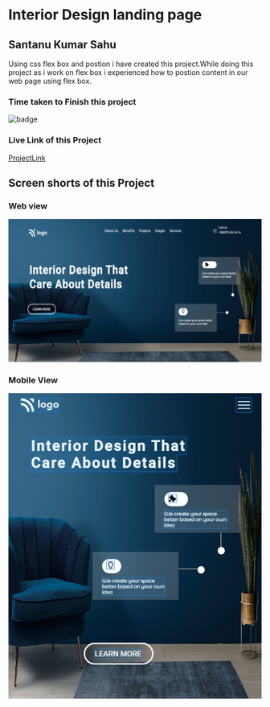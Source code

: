 # Interior Design landing page

## Santanu Kumar Sahu

Using css flex box and postion i have created this project.While doing this project as i work on flex box i experienced how to postion content in our web page  using flex box.

### Time taken to Finish this project
![badge](https://img.shields.io/badge/Time%20Taken-6hr45min-brightgreen)

### Live Link of this Project
[ProjectLink](https://fsjswdproject10.netlify.app)

## Screen shorts of this Project

### Web view
![Web view](/screenshots/web-view.png)

### Mobile View
![Mobile view](/screenshots/mobile-view.png)